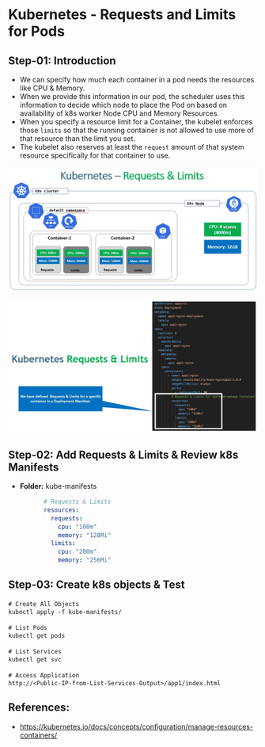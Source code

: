 # Kubernetes - Requests and Limits for Pods

## Step-01: Introduction
- We can specify how much each container in a pod needs the resources like CPU & Memory. 
- When we provide this information in our pod, the scheduler uses this information to decide which node to place the Pod on based on availability of k8s worker Node CPU and Memory Resources. 
- When you specify a resource limit for a Container, the kubelet enforces those `limits` so that the running container is not allowed to use more of that resource than the limit you set. 
-  The kubelet also reserves at least the `request` amount of that system resource specifically for that container to use.

[![Image](https://github.com/OmkarDaddikar/azure-aks-kubernetes/blob/master/Images/azure-kubernetes-service-resources-requests-limits-1.jpg "Azure AKS Kubernetes")](https://github.com/OmkarDaddikar/azure-aks-kubernetes/blob/master/Images/azure-kubernetes-service-resources-requests-limits-1.jpg)

[![Image](https://github.com/OmkarDaddikar/azure-aks-kubernetes/blob/master/Images/azure-kubernetes-service-resources-requests-limits-2.jpg "Azure AKS Kubernetes")](https://github.com/OmkarDaddikar/azure-aks-kubernetes/blob/master/Images/azure-kubernetes-service-resources-requests-limits-2.jpg)

## Step-02: Add Requests & Limits & Review k8s Manifests
- **Folder:** kube-manifests
```yaml
          # Requests & Limits    
          resources:
            requests:
              cpu: "100m" 
              memory: "128Mi"
            limits:
              cpu: "200m"
              memory: "256Mi"                                                         
```

## Step-03: Create k8s objects & Test
```
# Create All Objects
kubectl apply -f kube-manifests/

# List Pods
kubectl get pods

# List Services
kubectl get svc

# Access Application 
http://<Public-IP-from-List-Services-Output>/app1/index.html
```

## References:
- https://kubernetes.io/docs/concepts/configuration/manage-resources-containers/